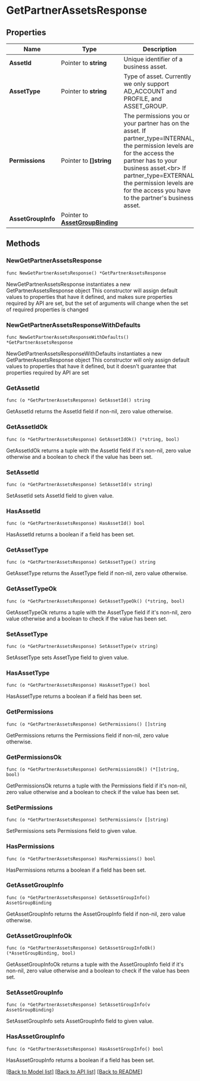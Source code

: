 # GetPartnerAssetsResponse

## Properties

Name | Type | Description | Notes
------------ | ------------- | ------------- | -------------
**AssetId** | Pointer to **string** | Unique identifier of a business asset. | [optional] 
**AssetType** | Pointer to **string** | Type of asset. Currently we only support AD_ACCOUNT and PROFILE, and ASSET_GROUP. | [optional] 
**Permissions** | Pointer to **[]string** | The permissions you or your partner has on the asset. If partner_type&#x3D;INTERNAL, the permission levels are for the access the partner has to your business asset.&lt;br&gt; If partner_type&#x3D;EXTERNAL, the permission levels are for the access you have to the partner&#39;s business asset. | [optional] 
**AssetGroupInfo** | Pointer to [**AssetGroupBinding**](AssetGroupBinding.md) |  | [optional] 

## Methods

### NewGetPartnerAssetsResponse

`func NewGetPartnerAssetsResponse() *GetPartnerAssetsResponse`

NewGetPartnerAssetsResponse instantiates a new GetPartnerAssetsResponse object
This constructor will assign default values to properties that have it defined,
and makes sure properties required by API are set, but the set of arguments
will change when the set of required properties is changed

### NewGetPartnerAssetsResponseWithDefaults

`func NewGetPartnerAssetsResponseWithDefaults() *GetPartnerAssetsResponse`

NewGetPartnerAssetsResponseWithDefaults instantiates a new GetPartnerAssetsResponse object
This constructor will only assign default values to properties that have it defined,
but it doesn't guarantee that properties required by API are set

### GetAssetId

`func (o *GetPartnerAssetsResponse) GetAssetId() string`

GetAssetId returns the AssetId field if non-nil, zero value otherwise.

### GetAssetIdOk

`func (o *GetPartnerAssetsResponse) GetAssetIdOk() (*string, bool)`

GetAssetIdOk returns a tuple with the AssetId field if it's non-nil, zero value otherwise
and a boolean to check if the value has been set.

### SetAssetId

`func (o *GetPartnerAssetsResponse) SetAssetId(v string)`

SetAssetId sets AssetId field to given value.

### HasAssetId

`func (o *GetPartnerAssetsResponse) HasAssetId() bool`

HasAssetId returns a boolean if a field has been set.

### GetAssetType

`func (o *GetPartnerAssetsResponse) GetAssetType() string`

GetAssetType returns the AssetType field if non-nil, zero value otherwise.

### GetAssetTypeOk

`func (o *GetPartnerAssetsResponse) GetAssetTypeOk() (*string, bool)`

GetAssetTypeOk returns a tuple with the AssetType field if it's non-nil, zero value otherwise
and a boolean to check if the value has been set.

### SetAssetType

`func (o *GetPartnerAssetsResponse) SetAssetType(v string)`

SetAssetType sets AssetType field to given value.

### HasAssetType

`func (o *GetPartnerAssetsResponse) HasAssetType() bool`

HasAssetType returns a boolean if a field has been set.

### GetPermissions

`func (o *GetPartnerAssetsResponse) GetPermissions() []string`

GetPermissions returns the Permissions field if non-nil, zero value otherwise.

### GetPermissionsOk

`func (o *GetPartnerAssetsResponse) GetPermissionsOk() (*[]string, bool)`

GetPermissionsOk returns a tuple with the Permissions field if it's non-nil, zero value otherwise
and a boolean to check if the value has been set.

### SetPermissions

`func (o *GetPartnerAssetsResponse) SetPermissions(v []string)`

SetPermissions sets Permissions field to given value.

### HasPermissions

`func (o *GetPartnerAssetsResponse) HasPermissions() bool`

HasPermissions returns a boolean if a field has been set.

### GetAssetGroupInfo

`func (o *GetPartnerAssetsResponse) GetAssetGroupInfo() AssetGroupBinding`

GetAssetGroupInfo returns the AssetGroupInfo field if non-nil, zero value otherwise.

### GetAssetGroupInfoOk

`func (o *GetPartnerAssetsResponse) GetAssetGroupInfoOk() (*AssetGroupBinding, bool)`

GetAssetGroupInfoOk returns a tuple with the AssetGroupInfo field if it's non-nil, zero value otherwise
and a boolean to check if the value has been set.

### SetAssetGroupInfo

`func (o *GetPartnerAssetsResponse) SetAssetGroupInfo(v AssetGroupBinding)`

SetAssetGroupInfo sets AssetGroupInfo field to given value.

### HasAssetGroupInfo

`func (o *GetPartnerAssetsResponse) HasAssetGroupInfo() bool`

HasAssetGroupInfo returns a boolean if a field has been set.


[[Back to Model list]](../README.md#documentation-for-models) [[Back to API list]](../README.md#documentation-for-api-endpoints) [[Back to README]](../README.md)



